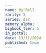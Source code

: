 ```yaml
---
name: Hy'Rell
rarity: 5
series: dsc
memory_alpha:
bigbook_tier: 5
in_portal:
date: 13/11/2024
published: true
---
```



